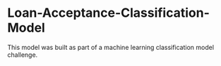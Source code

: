 # Loan-Acceptance-Classification-Model
This model was built as part of a machine learning classification model challenge. 
